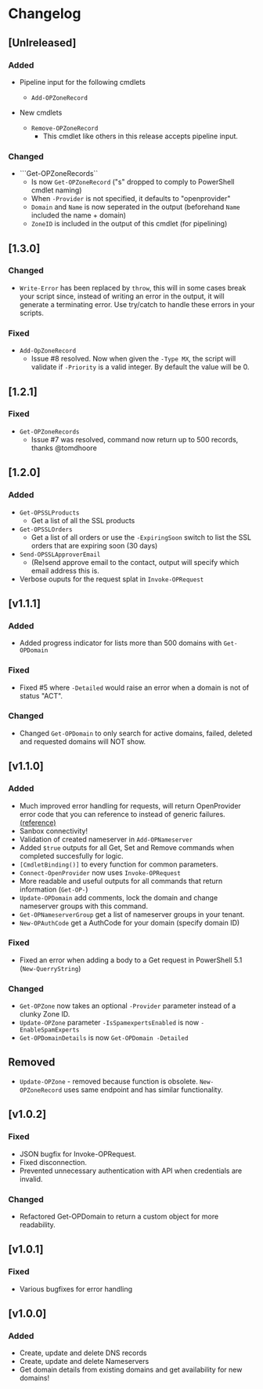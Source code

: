 # Changelog

## [Unlreleased]

### Added

- Pipeline input for the following cmdlets
  - ```Add-OPZoneRecord```

- New cmdlets
  - ```Remove-OPZoneRecord```
    - This cmdlet like others in this release accepts pipeline input.

### Changed
- ```Get-OPZoneRecords``
  - Is now ```Get-OPZoneRecord``` ("s" dropped to comply to PowerShell cmdlet naming)
  - When ```-Provider``` is not specified, it defaults to "openprovider"
  - ```Domain``` and ```Name``` is now seperated in the output (beforehand ```Name``` included the name + domain)
  - ```ZoneID``` is included in the output of this cmdlet (for pipelining)

## [1.3.0]

### Changed

- ```Write-Error``` has been replaced by ```throw```, this will in some cases break your script since, instead of writing an error in the output, it will generate a terminating error. Use try/catch to handle these errors in your scripts.

### Fixed

- ```Add-OpZoneRecord```
  - Issue #8 resolved. Now when given the ```-Type MX```, the script will validate if ```-Priority``` is a valid integer. By default the value will be 0.

## [1.2.1]

### Fixed

- ```Get-OPZoneRecords``` 
  - Issue #7 was resolved, command now return up to 500 records, thanks @tomdhoore

## [1.2.0]

### Added

- ```Get-OPSSLProducts```
  - Get a list of all the SSL products
- ```Get-OPSSLOrders```
  - Get a list of all orders or use the ```-ExpiringSoon``` switch to list the SSL orders that are expiring soon (30 days)
- ```Send-OPSSLApproverEmail```
  - (Re)send approve email to the contact, output will specify which email address this is.
- Verbose ouputs for the request splat in ```Invoke-OPRequest```

## [v1.1.1]

### Added

- Added progress indicator for lists more than 500 domains with ```Get-OPDomain```

### Fixed

- Fixed #5 where ```-Detailed``` would raise an error when a domain is not of status "ACT".

### Changed

- Changed ```Get-OPDomain``` to only search for active domains, failed, deleted and requested domains will NOT show.

## [v1.1.0]

### Added

- Much improved error handling for requests, will return OpenProvider error code that you can reference to instead of generic failures. [(reference)](https://support.openprovider.eu/hc/en-us/articles/216644928-API-Error-Codes)
- Sanbox connectivity!
- Validation of created nameserver in ```Add-OPNameserver```
- Added ```$true``` outputs for all Get, Set and Remove commands when completed succesfully for logic.
- ```[CmdletBinding()]``` to every function for common parameters.
- ```Connect-OpenProvider``` now uses ```Invoke-OPRequest```
- More readable and useful outputs for all commands that return information (```Get-OP-```)
- ```Update-OPDomain``` add comments, lock the domain and change nameserver groups with this command.
- ```Get-OPNameserverGroup``` get a list of nameserver groups in your tenant.
- ```New-OPAuthCode``` get a AuthCode for your domain (specify domain ID)

### Fixed

- Fixed an error when adding a body to a Get request in PowerShell 5.1 (```New-QuerryString```)

### Changed

- ```Get-OPZone``` now takes an optional ```-Provider``` parameter instead of a clunky Zone ID.
- ```Update-OPZone``` parameter ```-IsSpamexpertsEnabled``` is now ```-EnableSpamExperts```
- ```Get-OPDomainDetails``` is now ```Get-OPDomain -Detailed```

## Removed

- ```Update-OPZone``` - removed because function is obsolete. ```New-OPZoneRecord``` uses same endpoint and has similar functionality.

## [v1.0.2]

### Fixed

- JSON bugfix for Invoke-OPRequest.
- Fixed disconnection.
- Prevented unnecessary authentication with API when credentials are invalid.

### Changed

- Refactored Get-OPDomain to return a custom object for more readability.

## [v1.0.1]

### Fixed

- Various bugfixes for error handling

## [v1.0.0]

### Added

- Create, update and delete DNS records
- Create, update and delete Nameservers
- Get domain details from existing domains and get availability for new domains!
